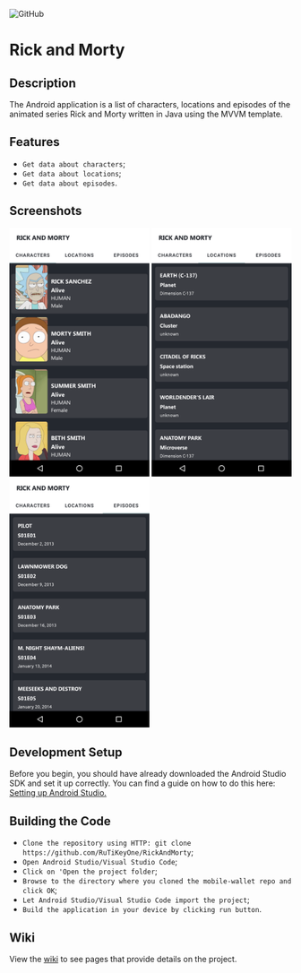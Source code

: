 ![GitHub](https://img.shields.io/github/license/IgorVolochay/Face-recognition?style=flat-square&color=blue) &nbsp;
# Rick and Morty

## Description 
The Android application is a list of characters, locations and episodes of the animated series Rick and Morty written in Java using the MVVM template.

## Features
* `Get data about characters`;
* `Get data about locations`; 
* `Get data about episodes`.

## Screenshots

<p align="start">
  <img src="https://github.com/RuTiKeyOne/RickAndMorty/blob/main/doc/Screenshots/1.png" width="250"/>
  <img src="https://github.com/RuTiKeyOne/RickAndMorty/blob/main/doc/Screenshots/2.png" width="250"/>
  <img src="https://github.com/RuTiKeyOne/RickAndMorty/blob/main/doc/Screenshots/3.png" width="250"/>
</p>

## Development Setup

Before you begin, you should have already downloaded the Android Studio SDK and set it up correctly. You can find a guide on how to do this here: [Setting up Android Studio.](http://developer.android.com/sdk/installing/index.html?pkg=studio)

## Building the Code

* `Clone the repository using HTTP: git clone https://github.com/RuTiKeyOne/RickAndMorty`;
* `Open Android Studio/Visual Studio Code`;
* `Click on 'Open the project folder`;
* `Browse to the directory where you cloned the mobile-wallet repo and click OK`;
* `Let Android Studio/Visual Studio Code import the project`;
* `Build the application in your device by clicking run button`.

## Wiki

View the [wiki](https://github.com/RuTiKeyOne/RickAndMorty/blob/main/doc/Wiki.md) to see pages that provide details on the project.
